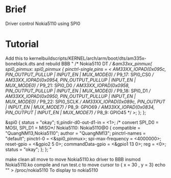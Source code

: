# Brief
Driver control Nokia5110 using SPI0
# Tutorial
Add this to kernelbuildscripts/KERNEL/arch/arm/boot/dts/am335x-boneblack.dts and rebuild BBB
"
/* Nokia5110 DT */
&am33xx_pinmux{
	spi0_pinmux: spi0_pinmux {
		pinctrl-single,pins = <
			AM33XX_IOPAD(0x095c, PIN_OUTPUT_PULLUP | INPUT_EN | MUX_MODE0)	/* P9_17: SPI0_CS0 */
			AM33XX_IOPAD(0x0954, PIN_OUTPUT_PULLUP | INPUT_EN | MUX_MODE0)	/* P9_21: SPI0_D0 */
			AM33XX_IOPAD(0x0958, PIN_OUTPUT_PULLUP | INPUT_EN | MUX_MODE0)	/* P9_18: SPI0_D1 */
			AM33XX_IOPAD(0x0950, PIN_OUTPUT_PULLUP | INPUT_EN | MUX_MODE0)	/* P9_22: SPI0_SCLK */
			AM33XX_IOPAD(0x089c, PIN_OUTPUT | INPUT_EN | MUX_MODE7)	/* P8_9: GPIO69 */
			AM33XX_IOPAD(0x0834, PIN_OUTPUT | INPUT_EN | MUX_MODE7)	/* P8_9: GPIO45 */
		>;
	};
};

&spi0 {
	status = "okay";
	ti,pindir-d0-out-d1-in = <1>;		/* convert SPI_D0 = MOSI, SPI_D1 = MISO*/
	Nokia5110: Nokia5110@0 {
		compatible = "QuangNM13,Nokia5110";
		author = "QuangNM13";
		pinctrl-names = "default";
		pinctrl-0 = <&spi0_pinmux>;
        spi-max-frequency = <4000000>;
		reset-gpio = <&gpio2 5 0>;
		commandData-gpio = <&gpio1 13 0>;
		reg = <0>;
		status = "okay";
	};
};
"

make clean all move to move Nokia5110.ko driver to BBB
insmod Nokia5110.ko
compile and run test.c to move cursor to { x = 30 , y = 3}
echo "<your string>" > /proc/nokia5110   To display <your string> to nokia5110